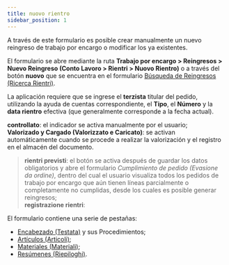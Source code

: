 ```yaml
---
title: nuovo rientro
sidebar_position: 1
---
```


A través de este formulario es posible crear manualmente un nuevo reingreso de trabajo por encargo o modificar los ya existentes.

El formulario se abre mediante la ruta **Trabajo por encargo > Reingresos > Nuevo Reingreso (Conto Lavoro > Rientri > Nuovo Rientro)** o a través del botón **nuovo** que se encuentra en el formulario [Búsqueda de Reingresos (Ricerca Rientri)](/docs/subcontractor/subcontractor-returns/search-returns).

La aplicación requiere que se ingrese el **terzista** titular del pedido, utilizando la ayuda de cuentas correspondiente, el **Tipo**, el **Número** y la **data rientro** efectiva (que generalmente corresponde a la fecha actual).

**controllato**: el indicador se activa manualmente por el usuario;  
**Valorizado y Cargado (Valorizzato e Caricato)**: se activan automáticamente cuando se procede a realizar la valorización y el registro en el almacén del documento.

> **rientri previsti**: el botón se activa después de guardar los datos obligatorios y abre el formulario *Cumplimiento de pedido (Evasione da ordine)*, dentro del cual el usuario visualiza todos los pedidos de trabajo por encargo que aún tienen líneas parcialmente o completamente no cumplidas, desde los cuales es posible generar reingresos;  
> **registrazione rientri**:

El formulario contiene una serie de pestañas:

- [Encabezado (Testata)](/docs/subcontractor/subcontractor-orders/insert-subcontractor-orders/new-subcontractor-orders) y sus Procedimientos;  
- [Artículos (Articoli)](/docs/subcontractor/subcontractor-orders/insert-subcontractor-orders/new-subcontractor-orders);  
- [Materiales (Materiali)](/docs/subcontractor/subcontractor-orders/insert-subcontractor-orders/new-subcontractor-orders);  
- [Resúmenes (Riepiloghi)](/docs/subcontractor/subcontractor-orders/insert-subcontractor-orders/new-subcontractor-orders).